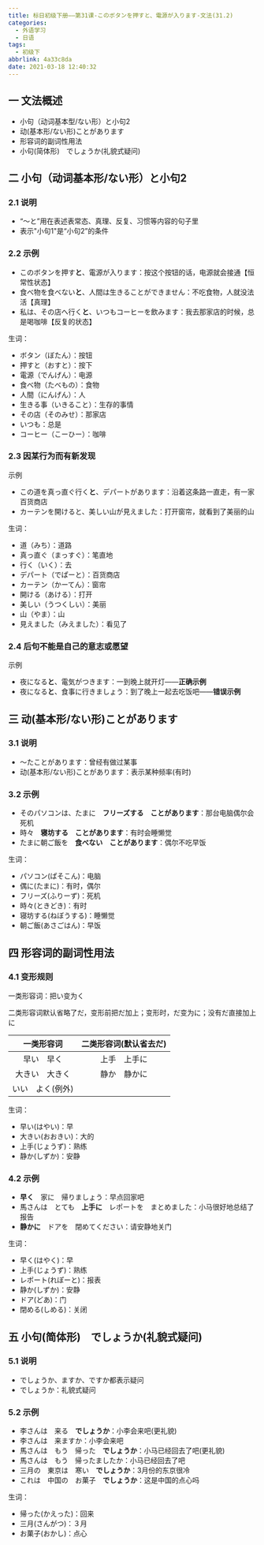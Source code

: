 ```yaml
---
title: 标日初级下册——第31课-このボタンを押すと、電源が入ります-文法(31.2)
categories:
  - 外语学习
  - 日语
tags:
  - 初级下
abbrlink: 4a33c8da
date: 2021-03-18 12:40:32
---
```

## 一 文法概述

* 小句（动词基本型/ない形）と小句2
* 动(基本形/ない形)ことがあります
* 形容词的副词性用法
* 小句(简体形)　でしょうか(礼貌式疑问)

<!--more-->

## 二 小句（动词基本形/ない形）と小句2

### 2.1 说明

* “～と”用在表述表常态、真理、反复、习惯等内容的句子里
* 表示"小句1"是“小句2”的条件

### 2.2 示例

* このボタンを押す**と**、電源が入ります：按这个按钮的话，电源就会接通【恒常性状态】
* 食べ物を食べない**と**、人間は生きることができません：不吃食物，人就没法活【真理】
* 私は、その店へ行く**と**、いつもコーヒーを飲みます：我去那家店的时候，总是喝咖啡【反复的状态】

生词：

* ボタン（ぼたん）：按钮
* 押すと（おすと）：按下
* 電源（でんげん）：电源
* 食べ物（たべもの）：食物
* 人間（にんげん）：人
* 生きる事（いきること）：生存的事情
* その店（そのみせ）：那家店
* いつも：总是
* コーヒー（こーひー）：咖啡

### 2.3 因某行为而有新发现

示例

* この道を真っ直ぐ行く**と**、デパートがあります：沿着这条路一直走，有一家百货商店
* カーテンを開けると、美しい山が見えました：打开窗帘，就看到了美丽的山

生词：

* 道（みち）：道路
* 真っ直ぐ（まっすぐ）：笔直地
* 行く（いく）：去
* デパート（でぱーと）：百货商店
* カーテン（かーてん）：窗帘
* 開ける（あける）：打开
* 美しい（うつくしい）：美丽
* 山（やま）：山
* 見えました（みえました）：看见了

### 2.4 后句不能是自己的意志或愿望

示例

* 夜になる**と**、電気がつきます：一到晚上就开灯——**正确示例**
* 夜になる**と**、食事に行きましょう：到了晚上一起去吃饭吧——**错误示例**

## 三 动(基本形/ない形)ことがあります

### 3.1 说明

* ～たことがあります：曾经有做过某事
* 动(基本形/ない形)ことがあります：表示某种频率(有时)

### 3.2 示例

* そのパソコンは、たまに　**フリーズする　ことがあります**：那台电脑偶尔会死机
* 時々　**寝坊する　ことがあります**：有时会睡懒觉
* たまに朝ご飯を　**食べない　ことがあります**：偶尔不吃早饭

生词：

* パソコン(ぱそこん)：电脑
* 偶に(たまに)：有时，偶尔
* フリーズ(ふりーず)：死机
* 時々(ときどき)：有时
* 寝坊する(ねぼうする)：睡懒觉
* 朝ご飯(あさごはん)：早饭

## 四 形容词的副词性用法

### 4.1 变形规则

一类形容词：把い变为く

二类形容词默认省略了だ，变形前把だ加上；变形时，だ变为に；没有だ直接加上に

|    一类形容词    | 二类形容词(默认省去だ) |
| :--------------: | :--------------------: |
|    早い　早く    |      上手　上手に      |
|  大きい　大きく  |      静か　静かに      |
| いい　よく(例外) |                        |

生词：

* 早い(はやい)：早
* 大きい(おおきい)：大的
* 上手(じょうず)：熟练
* 静か(しずか)：安静

### 4.2 示例

* **早く**　家に　帰りましょう：早点回家吧
* 馬さんは　とても　**上手に**　レポートを　まとめました：小马很好地总结了报告
* **静かに**　ドアを　閉めてください：请安静地关门

生词：

* 早く(はやく)：早
* 上手(じょうず)：熟练
* レポート(れぽーと)：报表
* 静か(しずか)：安静
* ドア(どあ)：门
* 閉める(しめる)：关闭

## 五 小句(简体形)　でしょうか(礼貌式疑问)

### 5.1 说明

* でしょうか、ますか、ですか都表示疑问
* でしょうか：礼貌式疑问

### 5.2 示例

* 李さんは　来る　**でしょうか**：小李会来吧(更礼貌)
* 李さんは　来ますか：小李会来吧
* 馬さんは　もう　帰った　**でしょうか**：小马已经回去了吧(更礼貌)
* 馬さんは　もう　帰ったましたか：小马已经回去了吧
* 三月の　東京は　寒い　**でしょうか**：3月份的东京很冷
* これは　中国の　お菓子　**でしょうか**：这是中国的点心吗

生词：

* 帰った(かえった)：回来
* 三月(さんがつ)：３月
* お菓子(おかし)：点心

